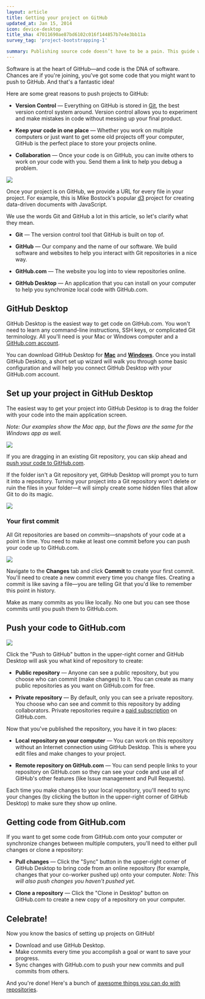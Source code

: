 ```yaml
---
layout: article
title: Getting your project on GitHub
updated_at: Jan 15, 2014
icon: device-desktop
title_sha: 47011690ae87bd6102c016f144857b7e4e3bb11a
survey_tag: 'project-bootstrapping-1'

summary: Publishing source code doesn’t have to be a pain. This guide will walk you through our Mac & Windows applications and how to start sharing your projects with the world (or maybe with no one at all).
---
```

<a id="intro" title="Intro" class="toc-item"></a>
Software is at the heart of GitHub—and code is the DNA of software. Chances are if you're joining, you've got some code that you might want to push to GitHub. And that's a fantastic idea!

Here are some great reasons to push projects to GitHub:

* **Version Control** — Everything on GitHub is stored in <a href="http://git-scm.com" target="_blank">Git</a>, the best version control system around. Version control allows you to  experiment and make mistakes in code without messing up your final product.

* **Keep your code in one place** — Whether you work on multiple computers or just want to get some old projects off your computer, GitHub is the perfect place to store your projects online.

* **Collaboration** — Once your code is on GitHub, you can invite others to work on your code with you. Send them a link to help you debug a problem.

![](repository.png)

Once your project is on GitHub, we provide a URL for every file in your project. For example, this is Mike Bostock's popular <a href="https://github.com/mbostock/d3" target="_blank">d3</a> project for creating data-driven documents with JavaScript.

We use the words Git and GitHub a lot in this article, so let's clarify what they mean.

* **Git** — The version control tool that GitHub is built on top of.

* **GitHub** — Our company and the name of our software. We build software and websites to help you interact with Git repositories in a nice way.

* **GitHub.com** — The website you log into to view repositories online.

* **GitHub Desktop** — An application that you can install on your computer to help you synchronize local code with GitHub.com.

<a id="desktop" title="GitHub Desktop" class="toc-item"></a>
## GitHub Desktop

GitHub Desktop is the easiest way to get code on GitHub.com. You won't need to learn any command-line instructions, SSH keys, or complicated Git terminology. All you'll need is your Mac or Windows computer and a <a href="https://github.com/join" target="_blank">GitHub.com account</a>.

You can download GitHub Desktop for <strong><a href="http://mac.github.com" target="_blank">Mac</a></strong> and <strong><a href="http://windows.github.com" target="_blank">Windows</a></strong>. Once you install GitHub Desktop, a short set up wizard will walk you through some basic configuration and will help you connect GitHub Desktop with your GitHub.com account.

<a id="setup" title="Set up your project" class="toc-item"></a>
## Set up your project in GitHub Desktop

The easiest way to get your project into GitHub Desktop is to drag the folder with your code into the main application screen.

*Note: Our examples show the Mac app, but the flows are the same for the Windows app as well.*

![](mac-dragndrop.jpg)

If you are dragging in an existing Git repository, you can skip ahead and [push your code to GitHub.com](#pushit). 

If the folder isn't a Git repository yet, GitHub Desktop will prompt you to turn it into a repository. Turning your project into a Git repository won't delete or ruin the files in your folder—it will simply create some hidden files that allow Git to do its magic.

![](mac-gitinit.jpg)

### Your first commit

All Git repositories are based on *commits*—snapshots of your code at a point in time. You need to make at least one commit before you can push your code up to GitHub.com.

![](mac-commit.jpg)

Navigate to the **Changes** tab and click **Commit** to create your first commit. You'll need to create a new commit every time you change files. Creating a commit is like saving a file—you are telling Git that you'd like to remember this point in history.

Make as many commits as you like locally. No one but you can see those commits until you push them to GitHub.com.

<a id="pushit" title="Push your code" class="toc-item"></a>
## Push your code to GitHub.com

![](mac-push.jpg)

Click the "Push to GitHub" button in the upper-right corner and GitHub Desktop will ask you what kind of repository to create:

* **Public repository**  — Anyone can see a public repository, but you choose who can commit (make changes) to it. You can create as many public repositories as you want on GitHub.com for free.

* **Private repository** — By default, only you can see a private repository. You choose who can see and commit to this repository by adding collaborators. Private repositories require a <a href="https://github.com/settings/billing" target="_blank">paid subscription</a> on GitHub.com.

Now that you've published the repository, you have it in two places:

* **Local repository on your computer** — You can work on this repository without an Internet connection using GitHub Desktop. This is where you edit files and make changes to your project.

* **Remote repository on GitHub.com** — You can send people links to your repository on GitHub.com so they can see your code and use all of GitHub's other features (like Issue management and Pull Requests).

Each time you make changes to your local repository, you'll need to sync your changes (by clicking the button in the upper-right corner of GitHub Desktop) to make sure they show up online.

<a id="pullit" title="Pulling code" class="toc-item"></a>
## Getting code from GitHub.com

If you want to get some code from GitHub.com onto your computer or synchronize changes between multiple computers, you'll need to either pull changes or clone a repository:

* **Pull changes** — Click the "Sync" button in the upper-right corner of GitHub Desktop to bring code from an online repository (for example, changes that your co-worker pushed up) onto your computer. *Note: This will also push changes you haven't pushed yet.*

* **Clone a repository** — Click the "Clone in Desktop" button on GitHub.com to create a new copy of a repository on your computer.

<a id="celebrate" title="Celebrate!" class="toc-item"></a>
## Celebrate!

Now you know the basics of setting up projects on GitHub!

* Download and use GitHub Desktop.
* Make commits every time you accomplish a goal or want to save your progress.
* Sync changes with GitHub.com to push your new commits and pull commits from others.

And you're done! Here's a bunch of <a href="https://github.com/features" target="_blank">awesome things you can do with repositories</a>.
